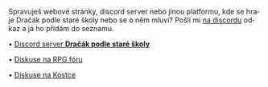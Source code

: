 Spra&shy;vu&shy;ješ we&shy;bo&shy;vé strán&shy;ky, dis&shy;cord ser&shy;ver ne&shy;bo ji&shy;nou plat&shy;for&shy;mu, kde se hra&shy;je Dra&shy;čák pod&shy;le sta&shy;ré ško&shy;ly ne&shy;bo se o&nbsp;něm mlu&shy;ví? Poš&shy;li mi <a href="https://discordapp.com/users/York#9023" target="_blank">na dis&shy;cor&shy;du</a> od&shy;kaz a já ho při&shy;dám do sez&shy;na&shy;mu.

• <a href="https://discord.gg/bSCtzwNSFt" target="_blank">Dis&shy;cord ser&shy;ver **Dra&shy;čák pod&shy;le sta&shy;ré ško&shy;ly**</a>

• <a href="https://rpgforum.cz/forum/viewtopic.php?t=15126" target="_blank">Dis&shy;ku&shy;se na RPG fó&shy;ru</a>


• <a href="http://www.d20.cz/blog/York/52424.html" target="_blank">Dis&shy;ku&shy;se na Kost&shy;ce</a>